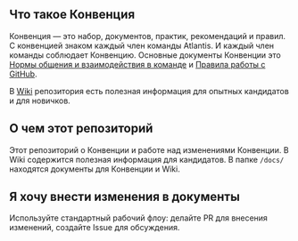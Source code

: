 ## Что такое Конвенция

Конвенция — это набор, документов, практик, рекомендаций и правил. С конвенцией знаком каждый член команды Atlantis. И каждый член команды соблюдает Конвенцию. Основные документы Конвенции это [Нормы общения и взаимодействия в команде](https://github.com/atls/convention/wiki/%D0%9D%D0%BE%D1%80%D0%BC%D1%8B-%D0%BE%D0%B1%D1%89%D0%B5%D0%BD%D0%B8%D1%8F-%D0%B8-%D0%B2%D0%B7%D0%B0%D0%B8%D0%BC%D0%BE%D0%B4%D0%B5%D0%B9%D1%81%D1%82%D0%B2%D0%B8%D1%8F-%D0%B2-%D0%BA%D0%BE%D0%BC%D0%B0%D0%BD%D0%B4%D0%B5) и [Правила работы с GitHub](https://github.com/atls/convention/wiki/%D0%9F%D1%80%D0%B0%D0%B2%D0%B8%D0%BB%D0%B0-%D1%80%D0%B0%D0%B1%D0%BE%D1%82%D1%8B-%D1%81-GitHub).

В [Wiki](https://github.com/atls/convention/wiki) репозитория есть полезная информация для опытных кандидатов и для новичков.

## О чем этот репозиторий

Этот репозиторий о Конвенции и работе над изменениями Конвенции. В Wiki содержится полезная информация для кандидатов. В папке `/docs/` находятся документы для Конвенции и Wiki.

## Я хочу внести изменения в документы

Используйте стандартный рабочий флоу: делайте PR для внесения изменений, создайте Issue для обсуждения.

